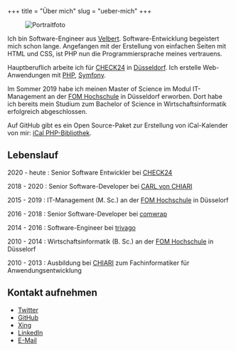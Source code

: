 +++
title = "Über mich"
slug = "ueber-mich"
+++

<figure class="float-left">
    <img src="/images/markus_poerschke.jpg" alt="Portraitfoto">
</figure>

Ich bin Software-Engineer aus [Velbert](https://www.velbert.de). 
Software-Entwicklung begeistert mich schon lange. Angefangen mit der Erstellung von einfachen Seiten mit HTML und CSS, 
ist PHP nun die Programmiersprache meines vertrauens.

Hauptberuflich arbeite ich für [CHECK24](https://www.check24.de) in [Düsseldorf](https://www.duesseldorf.de).
Ich erstelle Web-Anwendungen mit [PHP](https://secure.php.net/), [Symfony](https://symfony.com/).

Im Sommer 2019 habe ich meinen Master of Science im Modul IT-Management an der [FOM Hochschule](https://www.fom.de/) in Düsseldorf erworben.
Dort habe ich bereits mein Studium zum Bachelor of Science in Wirtschaftsinformatik erfolgreich abgeschlossen.

Auf GitHub gibt es ein Open Source-Paket zur Erstellung von iCal-Kalender von mir: [iCal PHP-Bibliothek](https://github.com/markuspoerschke/ical).

## Lebenslauf

2020 - heute
: Senior Software Entwickler bei [CHECK24](https://www.check24.de)

2018 - 2020
: Senior Software-Developer bei [CARL von CHIARI](https://cvc.digital)

2015 - 2019
: IT-Management (M. Sc.) an der [FOM Hochschule](https://www.fom.de) in Düsselorf

2016 - 2018
: Senior Software-Developer bei [comwrap](https://www.comwrap.com)

2014 - 2016
: Software-Engineer bei [trivago](https://www.trivago.de)

2010 - 2014
: Wirtschaftsinformatik (B. Sc.) an der [FOM Hochschule](https://www.fom.de) in Düsselorf

2010 - 2013
: Ausbildung bei [CHIARI](https://www.chiari.de) zum Fachinformatiker für Anwendungsentwicklung


## Kontakt aufnehmen

* [Twitter](https://twitter.com/markuspoerschke)
* [GitHub](https://github.com/markuspoerschke)
* [Xing](https://www.xing.com/profile/Markus_Poerschke2)
* [LinkedIn](https://www.linkedin.com/in/markuspoerschke/)
* [E-Mail](mailto:markus@poerschke.nrw)
